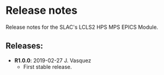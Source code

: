 # Release notes

Release notes for the SLAC's LCLS2 HPS MPS EPICS Module.

## Releases:
* __R1.0.0__: 2019-02-27 J. Vasquez
  * First stable release.
